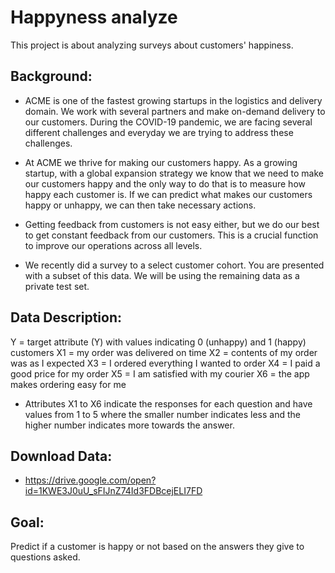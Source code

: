 # Happyness analyze

This project is about analyzing surveys about customers' happiness. 

## Background:

- ACME is one of the fastest growing startups in the logistics and delivery domain. We work with several partners and make on-demand delivery to our customers. During the COVID-19 pandemic, we are facing several different challenges and everyday we are trying to address these challenges.

- At ACME we thrive for making our customers happy. As a growing startup, with a global expansion strategy we know that we need to make our customers happy and the only way to do that is to measure how happy each customer is. If we can predict what makes our customers happy or unhappy, we can then take necessary actions.

- Getting feedback from customers is not easy either, but we do our best to get constant feedback from our customers. This is a crucial function to improve our operations across all levels.

- We recently did a survey to a select customer cohort. You are presented with a subset of this data. We will be using the remaining data as a private test set.

## Data Description:

Y = target attribute (Y) with values indicating 0 (unhappy) and 1 (happy) customers
X1 = my order was delivered on time
X2 = contents of my order was as I expected
X3 = I ordered everything I wanted to order
X4 = I paid a good price for my order
X5 = I am satisfied with my courier
X6 = the app makes ordering easy for me

- Attributes X1 to X6 indicate the responses for each question and have values from 1 to 5 where the smaller number indicates less and the higher number indicates more towards the answer.

## Download Data:

- https://drive.google.com/open?id=1KWE3J0uU_sFIJnZ74Id3FDBcejELI7FD

## Goal:

Predict if a customer is happy or not based on the answers they give to questions asked.
